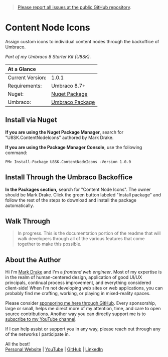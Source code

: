 > [Please report all issues at the public GitHub repository](https://github.com/markadrake/U8SK.ContentNodeIcons/issues).

# Content Node Icons

Assign custom icons to individual content nodes through the backoffice of Umbraco. 

*Part of my Umbraco 8 Starter Kit (U8SK).*

| At a Glance | |
| :-- | --
| Current Version: | 1.0.1
| Requirements: | Umbraco 8.7+
| Nuget: | [Nuget Package](https://www.nuget.org/packages/U8SK.ContentNodeIcons/)
| Umbraco: | [Umbraco Package](https://our.umbraco.com/packages/backoffice-extensions/content-node-icons/)

## Install via Nuget

**If you are using the Nuget Package Manager**, search for "U8SK.ContentNodeIcons" authored by Mark Drake. 

**If you are using the Package Manager Console**, use the following command:

```PM> Install-Package U8SK.ContentNodeIcons -Version 1.0.0```

## Install Through the Umbraco Backoffice

**In the Packages section,** search for "Content Node Icons". The owner should be Mark Drake. Click the green button labeled "Install package" and follow the rest of the steps to download and install the package automatically.

## Walk Through

> In progress. This is the documentation portion of the readme that will walk developers through all of the various features that come together to make this possible.

## About the Author

Hi I'm [Mark Drake](//markadrake.com) and I'm a *frontend web engineer*. Most of my expertise is in the realm of human-centered design, application of good UI/UX principals, continual process improvement, and everything considered client-side! When I'm not developing web sites or web applications, you can probably find me crafting, working, or playing in mixed-reality spaces.

Please consider [sponsoring me here through GitHub](https://github.com/sponsors/markadrake). Every sponsorship, large or small, helps me direct more of my attention, time, and care to open source contributions. Another way you can directly support me is to [subscribe to my YouTube channel](https://www.youtube.com/c/MarkDrake1).

If I can help assist or support you in any way, please reach out through any of the networks I participate in. 

All the best!  
[Personal Website](//markadrake.com) | [YouTube](//youtube.com/c/MarkDrake1) | [GitHub](//github.com/markadrake/) | [LinkedIn](http://www.linkedin.com/in/markadrake)
